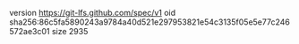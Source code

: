 version https://git-lfs.github.com/spec/v1
oid sha256:86c5fa5890243a9784a40d521e297953821e54c3135f05e5e77c246572ae3c01
size 2935
